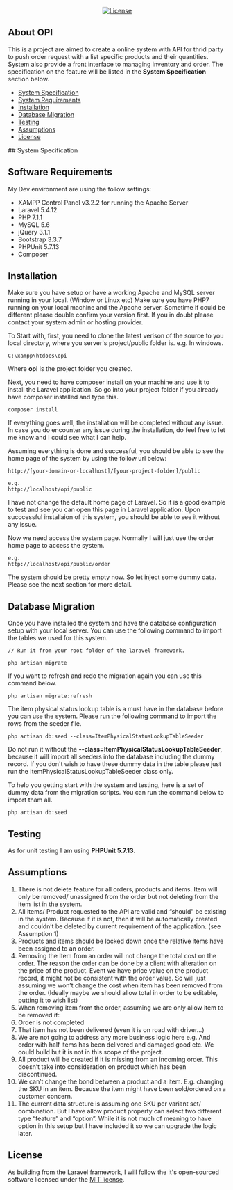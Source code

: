 <p align="center">
<a href="https://packagist.org/packages/laravel/framework"><img src="https://poser.pugx.org/laravel/framework/license.svg" alt="License"></a>
</p>

## About OPI

This is a project are aimed to create a online system with API for thrid party to push order request with a list specific products and their quantities. System also provide a front interface to managing inventory and order. The specification on the feature will be listed in the **System Specification** section below.

- [System Specification](#system_specification)
- [System Requirements](#)
- [Installation](#)
- [Database Migration](#)
- [Testing](#)
- [Assumptions](#)
- [License](#)

<div id="system_specification"></div>
## System Specification


## Software Requirements

My Dev environment are using the follow settings:

- XAMPP Control Panel v3.2.2 for running the Apache Server
- Laravel 5.4.12
- PHP 7.1.1
- MySQL 5.6
- jQuery 3.1.1
- Bootstrap 3.3.7
- PHPUnit 5.7.13
- Composer

## Installation
Make sure you have setup or have a working Apache and MySQL server running in your local. (Window or Linux etc)
Make sure you have PHP7 running on your local machine and the Apache server. Sometime if could be different please double confirm your version first. If you in doubt please contact your system admin or hosting provider.

To Start with, first, you need to clone the latest verison of the source to you local directory, where you server's project/public folder is.
e.g. In windows.
```
C:\xampp\htdocs\opi
```
Where **opi** is the project folder you created.

Next, you need to have composer install on your machine and use it to install the Laravel application. So go into your project folder if you already have composer installed and type this.
```
composer install
```
If everything goes well, the installation will be completed without any issue. In case you do encounter any issue during the installation, do feel free to let me know and I could see what I can help.

Assuming everything is done and successful, you should be able to see the home page of the system by using the follow url below:
```
http://[your-domain-or-localhost]/[your-project-folder]/public

e.g. 
http://localhost/opi/public
```
I have not change the default home page of Laravel. So it is a good example to test and see you can open this page in Laravel application. Upon succcessful installaion of this system, you should be able to see it without any issue.

Now we need access the system page. Normally I will just use the order home page to access the system.
```
e.g.
http://localhost/opi/public/order
```
The system should be pretty empty now. So let inject some dummy data. Please see the next section for more detail.

## Database Migration
Once you have installed the system and have the database configuration setup with your local server. You can use the following command to import the tables we used for this system.
```
// Run it from your root folder of the laravel framework.

php artisan migrate
```
If you want to refresh and redo the migration again you can use this command below.
```
php artisan migrate:refresh
```
The item physical status lookup table is a must have in the database before you can use the system.
Please run the following command to import the rows from the seeder file.
```
php artisan db:seed --class=ItemPhysicalStatusLookupTableSeeder

```
Do not run it without the **--class=ItemPhysicalStatusLookupTableSeeder**, because it will import all seeders into the database including the dummy record. If you don't wish to have these dummy data in the table please just run the ItemPhysicalStatusLookupTableSeeder class only.

To help you getting start with the system and testing, here is a set of dummy data from the migration scripts. You can run the command below to import tham all.
```
php artisan db:seed
```

## Testing

As for unit testing I am using **PHPUnit 5.7.13**.

## Assumptions
1. There is not delete feature for all orders, products and items. Item will only be removed/ unassigned from the order but not deleting from the item list in the system.
2. All items/ Product requested to the API are valid and “should” be existing in the system. Because if it is not, then it will be automatically created and couldn’t be deleted by current requirement of the application. (see Assumption 1)
3. Products and items should be locked down once the relative items have been assigned to an order.
4. Removing the Item from an order will not change the total cost on the order. The reason the order can be done by a client with alteration on the price of the product. Event we have price value on the product record, it might not be consistent with the order value. So will just assuming we won’t change the cost when item has been removed from the order. (Ideally maybe we should allow total in order to be editable, putting it to wish list)
5. When removing item from the order, assuming we are only allow item to be removed if:
  1. Order is not completed
  2. That item has not been delivered (even it is on road with driver…)
  3. We are not going to address any more business logic here e.g. And order with half items has been delivered and damaged good etc. We could build but it is not in this scope of the project.
6. All product will be created if it is missing from an incoming order. This doesn’t take into consideration on product which has been discontinued.
7. We can’t change the bond between a product and a item. E.g. changing the SKU in an item. Because the item might have been sold/ordered on a customer concern.
8. The current data structure is assuming one SKU per variant set/ combination. But I have allow product property can select two different type “feature” and “option”. While it is not much of meaning to have option in this setup but I have included it so we can upgrade the logic later.


## License

As building from the Laravel framework, I will follow the it's open-sourced software licensed under the [MIT license](http://opensource.org/licenses/MIT).
